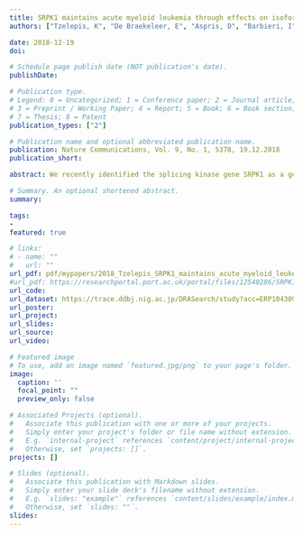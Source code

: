 ```yaml
---
title: SRPK1 maintains acute myeloid leukemia through effects on isoform usage of epigenetic regulators including BRD4
authors: ["Tzelepis, K", "De Braekeleer, E", "Aspris, D", "Barbieri, I", "Vijayabaskar, MS", "Liu, W", "Gozdecka, M", "Metzakopian, E", "Toop, HD", "Dudek, M", samrobson, "Hermida-Prado, F", "Yang, YH", "Babaei-Jadidi, R", "Garyfallos, DA", "Ponstingl, H", "Dias, JML", "Gallipoli, P", "Seiler, M", "Buonamici, S", "Vick, B", "Bannister, AJ", "Rad, R", "Prinjha, RK", "Marioni, JC", "Huntly, B", "Batson, J", "Morris, JC", "Pina, C", "Bradley, A", "Jeremias, I", "Bates, DO", "Yusa, K", "Kouzarides, T", "Vassiliou, GS"]

date: 2018-12-19
doi: 

# Schedule page publish date (NOT publication's date).
publishDate: 

# Publication type.
# Legend: 0 = Uncategorized; 1 = Conference paper; 2 = Journal article;
# 3 = Preprint / Working Paper; 4 = Report; 5 = Book; 6 = Book section;
# 7 = Thesis; 8 = Patent
publication_types: ["2"]

# Publication name and optional abbreviated publication name.
publication: Nature Communications, Vol. 9, No. 1, 5378, 19.12.2018
publication_short: 

abstract: We recently identified the splicing kinase gene SRPK1 as a genetic vulnerability of acute myeloid leukemia (AML). Here, we show that genetic or pharmacological inhibition of SRPK1 leads to cell cycle arrest, leukemic cell differentiation and prolonged survival of mice transplanted with MLL-rearranged AML. RNA-seq analysis demonstrates that SRPK1 inhibition leads to altered isoform levels of many genes including several with established roles in leukemogenesis such as MYB, BRD4 and MED24. We focus on BRD4 as its main isoforms have distinct molecular properties and find that SRPK1 inhibition produces a significant switch from the short to the long isoform at the mRNA and protein levels. This was associated with BRD4 eviction from genomic loci involved in leukemogenesis including BCL2 and MYC. We go on to show that this switch mediates at least part of the anti-leukemic effects of SRPK1 inhibition. Our findings reveal that SRPK1 represents a plausible new therapeutic target against AML.

# Summary. An optional shortened abstract.
summary: 

tags:
-
featured: true

# links:
# - name: ""
#   url: ""
url_pdf: pdf/mypapers/2018_Tzelepis_SRPK1_maintains_acute_myeloid_leukemia_through_effects_on_isoform_usage_of_epigenetic_regulators_including_BRD4.pdf
#url_pdf: https://researchportal.port.ac.uk/portal/files/12540286/SRPK1_maintains_acute_myeloid_leukemia.pdf
url_code: 
url_dataset: https://trace.ddbj.nig.ac.jp/DRASearch/study?acc=ERP104309
url_poster: 
url_project:
url_slides: 
url_source: 
url_video: 

# Featured image
# To use, add an image named `featured.jpg/png` to your page's folder. 
image:
  caption: ''
  focal_point: ""
  preview_only: false

# Associated Projects (optional).
#   Associate this publication with one or more of your projects.
#   Simply enter your project's folder or file name without extension.
#   E.g. `internal-project` references `content/project/internal-project/index.md`.
#   Otherwise, set `projects: []`.
projects: []

# Slides (optional).
#   Associate this publication with Markdown slides.
#   Simply enter your slide deck's filename without extension.
#   E.g. `slides: "example"` references `content/slides/example/index.md`.
#   Otherwise, set `slides: ""`.
slides: 
---
```

